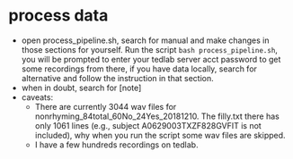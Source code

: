 # process data
+ open process_pipeline.sh, search for manual and make changes in those sections for yourself. Run the script `bash process_pipeline.sh`, you will be prompted to enter your tedlab server acct password to get some recordings from there, if you have data locally, search for alternative and follow the instruction in that section.
+ when in doubt, search for [note]
+ caveats:
  + There are currently 3044 wav files for nonrhyming_84total_60No_24Yes_20181210. The filly.txt there has only 1061 lines (e.g., subject A0629003TXZF828GVFIT is not included), why when you run the script some wav files are skipped.
  + I have a few hundreds recordings on tedlab.
